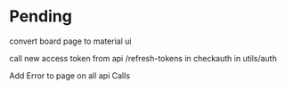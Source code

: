 # Pending

convert board page to material ui

call new access token from api /refresh-tokens in checkauth in utils/auth

Add Error to page on all api Calls
